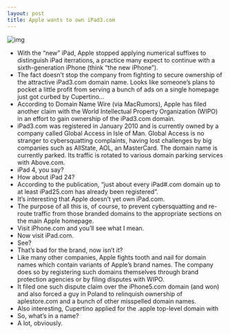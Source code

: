 ```yaml
---
layout: post
title: Apple wants to own iPad3.com
---
```

![img](http://media.idownloadblog.com/wp-content/uploads/2012/06/iPad-3-white-flat-finger-on-Safari.jpg)
* With the “new” iPad, Apple stopped applying numerical suffixes to distinguish iPad iterrations, a practice many expect to continue with a sixth-generation iPhone (think “the new iPhone”).
* The fact doesn’t stop the company from fighting to secure ownership of the attractive iPad3.com domain name. Looks like someone’s plans to pocket a little profit from serving a bunch of ads on a single homepage just got curbed by Cupertino…
* According to Domain Name Wire (via MacRumors), Apple has filed another claim with the World Intellectual Property Organization (WIPO) in an effort to gain ownership of the iPad3.com domain.
* iPad3.com was registered in January 2010 and is currently owned by a company called Global Access in Isle of Man. Global Access is no stranger to cybersquatting complaints, having lost challenges by big companies such as AllState, AOL, an MasterCard. The domain name is currently parked. Its traffic is rotated to various domain parking services with Above.com.
* iPad 4, you say?
* How about iPad 24?
* According to the publication, “just about every iPad#.com domain up to at least iPad25.com has already been registered”.
* It’s interesting that Apple doesn’t yet own iPad.com.
* The purpose of all this is, of course, to prevent cybersquatting and re-route traffic from those branded domains to the appropriate sections on the main Apple homepage.
* Visit iPhone.com and you’ll see what I mean.
* Now visit iPad.com.
* See?
* That’s bad for the brand, now isn’t it?
* Like many other companies, Apple fights tooth and nail for domain names which contain variants of Apple’s brand names. The company does so by registering such domains themselves through brand protection agencies or by filing disputes with WIPO.
* It filed one such dispute claim over the iPhone5.com domain (and won) and also forced a guy in Poland to relinquish ownership of aplestore.com and a bunch of other misspelled domain names.
* Also interesting, Cupertino applied for the .apple top-level domain with
* So, what’s in a name?
* A lot, obviously.


